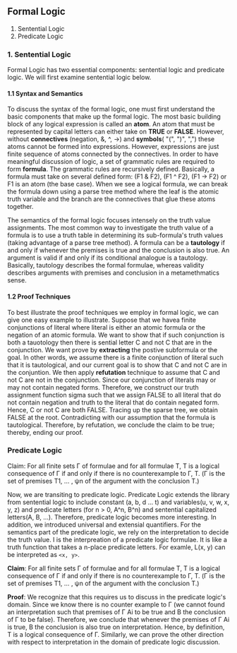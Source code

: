## Formal Logic 

1. Sentential Logic 
2. Predicate Logic


### 1. Sentential Logic

Formal Logic has two essential components: sentential logic and predicate logic. We will first examine sentential logic below. 

#### 1.1 Syntax and Semantics 

To discuss the syntax of the formal logic, one must first understand the basic components that make up the formal logic. The most basic building block of any logical expression is called an __atom__. An atom that must be represented by capital letters can either take on __TRUE__ or __FALSE__. However, without __connectives__ (negation, &, ^, ->) and __symbols__( "(", ")", ",") these atoms cannot be formed into expressions. However, expressions are just finite sequence of atoms connected by the connectives. In order to have meaningful discussion of logic, a set of grammatic rules are required to form __formula__. The grammatic rules are recursively defined. Basically, a formula must take on several defined form: (F1 & F2), (F1 ^ F2), (F1 -> F2) or F1 is an atom (the base case). When we see a logical formula, we can break the formula down using a parse tree method where the leaf is the atomic truth variable and the branch are the connectives that glue these atoms together.  

The semantics of the formal logic focuses intensely on the truth value assignments. The most common way to investigate the truth value of a formula is to use a truth table in determining its sub-formula's truth values (taking advantage of a parse tree method). A formula can be a __tautology__ if and only if whenever the premises is true and the conclusion is also true. An argument is valid if and only if its conditional analogue is a tautology. Basically, tautology describes the formal formulae, whereas validity describes arguments with premises and conclusion in a metamethmatics sense. 

#### 1.2 Proof Techniques 

To best illustrate the proof techniques we employ in formal logic, we can give one easy example to illustrate. Suppose that we havea finite conjunctions of literal where literal is either an atomic formula or the negation of an atomic formula. We want to show that if such conjunction is both a tauotology then there is sential letter C and not C that are in the conjunction. We want prove by __extracting__ the postive subformula or the goal. In other words, we assume there is a finite conjunction of literal such that it is tautological, and our current goal is to show that C and not C are in the conjuntion. We then apply __refutation__ technique to assume that C and not C are not in the conjunction. Since our conjunction of literals may or may not contain negated forms. Therefore, we construct our truth assignment function sigma such that we assign FALSE to all literal that do not contain negation and truth to the literal that do contain negated form. Hence, C or not C are both FALSE. Tracing up the sparse tree, we obtain FALSE at the root. Contradicting with our assumption that the formula is tautological. Therefore, by refutation, we conclude the claim to be true; thereby, ending our proof. 

### Predicate Logic

Claim: For all finite sets Γ of formulae and for all formulae T, T is a logical consequence of Γ if and only if there is no counterexample to Γ, T. (Γ is the set of premises T1, … , ψn of the argument with the conclusion T.)

Now, we are transiting to predicate logic. Predicate Logic extends the library from sentential logic to include constant (a, b, d ... t) and variables(u, v, w, x, y, z) and predicate letters (for n > 0, A^n, B^n) and sentential capitalized letters(A, B, ...). Therefore, predicate logic becomes more interesting. In addition, we introduced universal and extensial quantifiers. For the semantics part of the predicate logic, we rely on the interpretation to decide the truth value. I is the interpreation of a predicate logic formulae. It is like a truth function that takes a n-place predicate letters. For examle, L(x, y) can be interpreted as `<x, y>`. 


__Claim__: For all finite sets Γ of formulae and for all formulae T, T is a logical consequence of Γ if and only if there is no counterexample to Γ, T. (Γ is the set of premises T1, … , ψn of the argument with the conclusion T.)

__Proof__: We recognize that this requires us to discuss in the predicate logic's domain. Since we know there is no counter example to Γ (we cannot found an interpretation such that premises of Γ Ai to be true and B the conclusion of Γ to be false). Therefore, we conclude that whenever the premises of Γ Ai is true, B the conclusion is also true on interpretation. Hence, by definition, T is a logical consequence of Γ. Similarly, we can prove the other direction with respect to interpretation in the domain of predicate logic discussion. 







